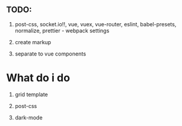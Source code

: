 ## TODO: 
  1. post-css, socket.io!!, vue, vuex, vue-router, eslint, babel-presets, normalize, prettier - webpack
  settings

  2. create markup

  3. separate to vue components  

# What do i do

  1. grid template

  2. post-css

  3. dark-mode

